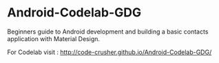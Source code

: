 # Android-Codelab-GDG
Beginners guide to Android development and building a basic contacts application with Material Design.

For Codelab visit : http://code-crusher.github.io/Android-Codelab-GDG/
